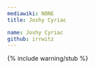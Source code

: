 ```yaml
---
mediawiki: NONE
title: Joshy Cyriac

name: Joshy Cyriac
github: irrwitz
---
```


{% include warning/stub %}
